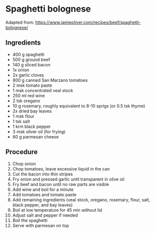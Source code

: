 # Spaghetti bolognese
Adapted from: https://www.jamieoliver.com/recipes/beef/spaghetti-bolognese/
## Ingredients
- 400 g spaghetti
- 500 g ground beef
- 140 g sliced bacon
- 1x onion
- 2x garlic cloves
- 800 g canned San Marzano tomatoes
- 2 msk tomato paste
- 1 msk concentrated veal stock
- 250 ml red wine
- 2 tsk oregano
- 10 g rosemary, roughly equivalent to 8-10 sprigs (or 0.5 tsk thyme)
- 2x dried bay leaves
- 1 msk flour
- 1 tsk salt
- 1 krm black pepper
- 3 msk oliver oil (for frying)
- 60 g parmesan cheese
## Procedure
1. Chop onion
2. Chop tomatoes, leave excessive liquid in the can
3. Cut the bacon into thin stripes
4. Fry onion and pressed garlic until transparent in olive oil
5. Fry beef and bacon until no raw parts are visible
6. Add wine and boil for a minute
7. Add tomatoes and tomato paste
8. Add remaining ingredients (veal stock, oregano, rosemary, flour, salt, black pepper, and bay leaves)
9. Boil at low temperature for 45 min without lid
10. Adjust salt and pepper if needed
11. Boil the spaghetti
12. Serve with parmesan on top
